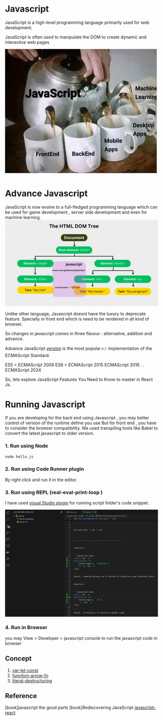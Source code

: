 # Javascript #  

JavaScript is a  high-level programming language primarily used for web development. 

JavaScript is often used to manipulate the DOM to create dynamic and interactive web pages

![Alt Text](asset/mordern-js.jpg)

# Advance Javascript #

JavaScript is now evolve to a full-fledged programming language which can be used for game development , 
server side development and even for machine learning.
![Alt Text](asset/dom.gif)

Unlike other language, Javascript doesnt have the luxury to deprecate feature. 
Specially in front end which is need to be rendered in all kind of browser.

So changes in javascript comes in three flavour : alternative, addition and advance.

Advance JavaScript [version](https://www.w3schools.com/js/js_versions.asp) is the most popular 👉 implementation of the ECMAScript Standard.

ES5 = ECMAScript 2009
ES6 = ECMAScript 2015
ECMAScript 2016
.
.
ECMAScript 2024

So, lets explore JavaScript Features You Need to Know to master in React Js. 

# Running Javascript #
If you are developing for the back end using Javascript , you may better control of version of the runtime define you use
But for front end , you have to consider the browser compatibility. We used transpiling tools like Babel to convert the latest javascript to older version.

### 1. Run using Node ###

```cmd
node hello.js 
```

### 2. Run using Code Runner plugin ###

By right click and run it in the editor. 

### 3. Run using REPL (real-eval-print-loop ) ###

I have used [visual Studio plugin](https://marketplace.visualstudio.com/items?itemName=achil.vscode-javascript-repl) 
for running script folder's code snippet.

![Alt Text](asset/repl.png)

### 4. Run in Browser ###

you may View > Developer > javascript console to run the javascript code in browser


## Concept ##

1. [var-let-const](https://github.com/parane/web-development/tree/javascript/var-let-const)
2. [function-arrow-fn](https://github.com/parane/web-development/tree/javascript/function)
3. [literal-destructuring](https://github.com/parane/web-development/tree/javascript/literals-destructuring)


## Reference ##
[book]javascript the good parts
[book]Rediscovering JavaScript
[javascript-react](https://kinsta.com/blog/javascript-react/)

